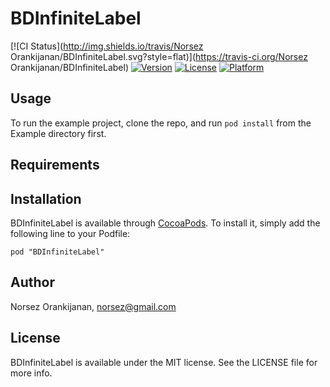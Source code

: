 # BDInfiniteLabel

[![CI Status](http://img.shields.io/travis/Norsez Orankijanan/BDInfiniteLabel.svg?style=flat)](https://travis-ci.org/Norsez Orankijanan/BDInfiniteLabel)
[![Version](https://img.shields.io/cocoapods/v/BDInfiniteLabel.svg?style=flat)](http://cocoadocs.org/docsets/BDInfiniteLabel)
[![License](https://img.shields.io/cocoapods/l/BDInfiniteLabel.svg?style=flat)](http://cocoadocs.org/docsets/BDInfiniteLabel)
[![Platform](https://img.shields.io/cocoapods/p/BDInfiniteLabel.svg?style=flat)](http://cocoadocs.org/docsets/BDInfiniteLabel)

## Usage

To run the example project, clone the repo, and run `pod install` from the Example directory first.

## Requirements

## Installation

BDInfiniteLabel is available through [CocoaPods](http://cocoapods.org). To install
it, simply add the following line to your Podfile:

    pod "BDInfiniteLabel"

## Author

Norsez Orankijanan, norsez@gmail.com

## License

BDInfiniteLabel is available under the MIT license. See the LICENSE file for more info.

